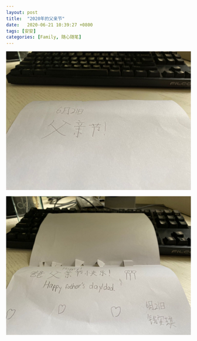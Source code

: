 ```yaml
---
layout: post
title:  "2020年的父亲节"
date:   2020-06-21 10:39:27 +0800
tags: [安安]
categories: [Family, 随心随笔]
---
```


![Pic 1](/assets/uploads/2020/06/20200621101227.jpg)


![Pic 2](/assets/uploads/2020/06/20200621101237.jpg)
